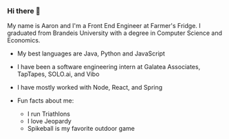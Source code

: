 ### Hi there 👋

My name is Aaron and I'm a Front End Engineer at Farmer's Fridge. I graduated from Brandeis University with a degree in Computer Science and Economics.

- My best languages are Java, Python and JavaScript
- I have been a software engineering intern at Galatea Associates, TapTapes, SOLO.ai, and Vibo
- I have mostly worked with Node, React, and Spring

- Fun facts about me:
  - I run Triathlons
  - I love Jeopardy 
  - Spikeball is my favorite outdoor game
